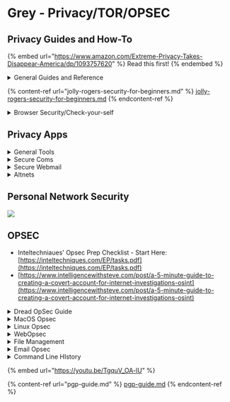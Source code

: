 # Grey - Privacy/TOR/OPSEC

## Privacy Guides and How-To

{% embed url="https://www.amazon.com/Extreme-Privacy-Takes-Disappear-America/dp/1093757620" %}
Read this first!
{% endembed %}

<details>

<summary>General Guides and Reference</summary>

* [Hitch Hiker's Guide to Online Anonymity ](https://anonymousplanet.github.io/thgtoa/guide.html)
* [Infosec\_Reference/AnonOpSecPrivacy](https://github.com/rmusser01/Infosec_Reference/blob/master/Draft/AnonOpSecPrivacy.md)
* [personal-security-checklist](https://github.com/Lissy93/personal-security-checklist)
* [https://prism-break.org/en/](https://prism-break.org/en/) - A handy way to opt out of global data collection schemes
* [https://www.safetydetectives.com/best-vpns/](https://www.safetydetectives.com/best-vpns/) - The VPN breakdown
* [Electronic Frontier Foundation. Keep the internet free.](https://www.eff.org/)
* [EFF's Survielance Self Defense guide](https://ssd.eff.org/)
* [CrashOverride's DIY Secuirty Guides](https://www.crashoverridenetwork.com/resources.html)
* [Security-in-a-box Security Guides](https://securityinabox.org/en/)
* [https://exposingtheinvisible.org/resources/watching-out-yourself/](https://exposingtheinvisible.org/resources/watching-out-yourself/) - Personal security guide for investigators
* [AmIunique](https://amiunique.org/) - Learn how identifiable you are on the Internet
* [Surveillance Self-Defense](https://ssd.eff.org/) - Tips, Tools and How-tos for Safer Online Communications.

</details>

{% content-ref url="jolly-rogers-security-for-beginners.md" %}
[jolly-rogers-security-for-beginners.md](jolly-rogers-security-for-beginners.md)
{% endcontent-ref %}

<details>

<summary>Browser Security/Check-your-self</summary>

* [tps://coveryourtracks.eff.org/](https://coveryourtracks.eff.org/) - EFF sponsored Browser tracking checker
* [**Panopticlick 3.0**](https://panopticlick.eff.org/) - is your browser safe against tracking?
* [**Privacy Analyzer**](https://privacy.net/analyzer/) - see what data is exposed from your browser.
* [Browser Mirror](https://centralops.net/asp/co/BrowserMirror.vbs.asp) - See what your browser says about you
* [Webkay](https://webkay.robinlinus.com/) - A demonstration of all the data your browser knows about you. All this data can be accessed by any website without asking you.
* [Logger](https://inteltechniques.com/logger/) - IntelTechniques custom tool for seeing what data can be tracked in your browser.
* [https://tenta.com/test/](https://tenta.com/test/) - Site for checking DNS Leakage and other browser security issues.
* [https://www.grc.com/shieldsup](https://www.grc.com/shieldsup) - Great tool for profiling your internet connection and router for exposure, potential vulnerabilities, and open ports.
* [https://ipleak.net](https://ipleak.net) - See what information you are giving away while browsing the internet. IP addresses, DNS leaks, WebRTC leaks, fingerprints and user-agent.
* [https://browserleaks.com](https://browserleaks.com) - Here you will find a gallery of security testing tools that will show you what kind of personal data can be leaked, and how to protect yourself from it.
* [https://shutuptrackers.com/browser/tweaks.php](https://shutuptrackers.com/browser/tweaks.php) - Firefox Privacy Settings
* [What every Browser knows about you](https://webkay.robinlinus.com) — This site not only shows what information your browser provides to third-party sites, but also explains how it can be dangerous and suggests what extensions will help to ensure your anonymity.
* [https://socradar.io/labs/vpnradar/](https://socradar.io/labs/vpnradar/) - VPN privacy checker

</details>

## Privacy Apps

<details>

<summary>General Tools</summary>

* [Awesome Lists Collection: Anti-Censorship](https://github.com/danoctavian/awesome-anti-censorship)
* [Awesome Lists Collection: Anti-Forensics](https://github.com/shadawck/awesome-anti-forensic)
* Identity Scrubbers
  * [https://onerep.com/](https://onerep.com/)
* [PrivacyTools - Encryption Against Global Mass Surveillance](https://privacytools.io/)&#x20;

- [SnowHaze Browser](https://www.snowhaze.com/en/browser.html) - SnowHaze is a browser with your privacy and security in mind. SnowHaze is open source and offers you the most extensive tools on iOS to reclaim the control over your personal data and move freely on the internet.
- [MySudo](https://mysudo.com/) - Handy tool for creating entire personal profiles with numbers and emails you can use in place of your personal information.
- [https://privacy.com/](https://privacy.com/) -  A wonderful platform for placing anonymous purchases. Allows you to create a digital preloaded credit card so your real number isnt stored by amazon or google.
- [7-Day Free Phone Number Trial - Get Temporary Phone Numbers | Burner](https://www.burnerapp.com/)&#x20;
- [Syncthing](https://syncthing.net/) - Open Source, secure file synchronization program.
- [Tails - Home](https://tails.boum.org/) - Portable linux distribution focused on extreme privacy and security.
- [Anonymouse.org](http://anonymouse.org/anonwww.html) - Proxied "anonymous" web searching tool.
- [Privoxy - Home Page](https://www.privoxy.org/) - Privoxy is a non-caching web proxy with advanced filtering capabilities for enhancing privacy, modifying web page data and HTTP headers, controlling access, and removing ads and other obnoxious Internet junk.
- [Kali Anonsurf ](https://github.com/Und3rf10w/kali-anonsurf)- ParrotSec's anonsurf and stealth, ported to work with Kali Linux.
  * [ParrotSec/anonsurf](https://github.com/ParrotSec/anonsurf) - Anonsurf routes all your traffic through Tor, and it also lets you start i2p services and clear any traces left on the user disk. Anonsurf also kills away all dangerous applications by virtue of the Pandora bomb, so you do not need to worry about having a Tor browser and other scripts running to hide your system.
- [cryptsetup-nuke-password](https://www.kali.org/tools/cryptsetup-nuke-password/) - Installing this package lets you configure a special “nuke password” that can be used to destroy the encryption keys required to unlock the encrypted partitions. This password can be entered in the usual early-boot prompt asking the passphrase to unlock the encrypted partition(s).
- [How to set up ProxyChains - Change IP](https://youtu.be/FtFTh-KVjsA)
- [How to set up ProxyChains - Stay Anonymous](./#linux-ssh-tunneling)
- [VPN + ProxyChains = Maximum Anonymity](https://youtu.be/TMHGcnuNoyw)
- [Changing/Masking your DNS Traffic](https://youtu.be/SVW1-4ft8d0)

</details>

<details>

<summary>Secure Coms</summary>

* [TorChat](https://github.com/prof7bit/TorChat) - Decentralized anaonymous IM that uses Tor networks. Creates a new randomly generated .onion address for each client launch
  * [http://kpvz7ki2v5agwt35.onion/wiki/index.php/Hacking\_TorChat](http://kpvz7ki2v5agwt35.onion/wiki/index.php/Hacking_TorChat)
* [https://matrix.org/](https://matrix.org/) - An open network for secure, decentralized, real-time communication.
* [https://wire.com/en/](https://wire.com/en/) - Secure messaging, file sharing, voice calls and video conferences. All protected with end-to-end
* [https://www.signal.org/](https://www.signal.org/) - an encrypted communications app.

</details>

<details>

<summary>Secure Webmail</summary>

* [**CounterMail**](https://countermail.com/) - online email service, designed to provide maximum security and privacy.
* [**Mail2Tor**](http://mail2tor.com/) - is a Tor Hidden Service that allows anyone to send and receive emails anonymously.
* [**Tutanota**](https://tutanota.com/) - is the world's most secure email service and amazingly easy to use.
* [**Protonmail**](https://protonmail.com/) - is the world's largest secure email service, developed by CERN and MIT scientists.
* [**Startmail**](https://www.startmail.com/en/) - private & encrypted email made easy.

</details>

<details>

<summary>Altnets</summary>

* [https://www.whonix.org/wiki/ZeroNet](https://www.whonix.org/wiki/ZeroNet) - Excellent guide on how to securely setup ZeroNet. Also provides a decent list of common ZeroNet sites.
* [https://nodehist.fidonet.org.ua](https://nodehist.fidonet.org.ua) - A large list of FidoNet nodes. Searchable by node address or sysop name.
* [https://nzbfriends.com/](https://nzbfriends.com/) - A search engine for Usenet.



</details>

## Personal Network Security

![](https://jasonamorrow.com/wp-content/uploads/2015/12/Improve_Home_Network_Security.png)

## OPSEC

* Inteltechniaues' Opsec Prep Checklist - Start Here: [https://inteltechniques.com/EP/tasks.pdf](https://inteltechniques.com/EP/tasks.pdf)
* [https://www.intelligencewithsteve.com/post/a-5-minute-guide-to-creating-a-covert-account-for-internet-investigations-osint](https://www.intelligencewithsteve.com/post/a-5-minute-guide-to-creating-a-covert-account-for-internet-investigations-osint)

<details>

<summary>Dread OpSec Guide</summary>

### Dread OPSEC Guide

Security Settings: Click on the shield icon at the top of the Tor browser and click "Advanced Security Settings" and set the value to "Safest". Note For Tails Users: Tails will reset this value on system restarts, so make sure you do this everytime you launch Tor on Tails!

Privacy Checking: To check that your I.P. address is a Tor exit node, and that your security settings are correct, go to [https://whatsmybrowser.org/](https://whatsmybrowser.org/) and ensure the following:

-Javascript is disabled! -No browser details can be detected!

Plugins: Additional addons/plugins should not be installed. Plugins not supported by the TorProject run the risk of bypassing the Tor network and accessing the net directly, which runs the risk of leaking your real I.P. address. It should be a clear indication to anyone why this is an issue, but people sometimes disregard this risk and lose a large part of their OpSec over this mistake.

Tails: Tails is a live operating system that you can start on almost any computer from a DVD, USB stick, or SD card. It aims at preserving your privacy and anonymity and helps you to: use the internet anonymously and circumvent censorship; route all connections to the internet through the Tor network; leave no trace on the computer you are using unless you explicitly ask it to; encrypts your files, emails, and instant messaging using state-of-the-art cryptography.

Official Site: [https://tails.boum.org/](https://tails.boum.org/) Tails For The Darknet Markets: [http://archivecaslytosk.onion/fyYz5](http://archivecaslytosk.onion/fyYz5)

Whonix: An alternative to Tails and also an open source project. Whonix is an operating system focused on anonymity, privacy, and security. It's based on the Tor anonymity network, Debian GNU/Linux, and security by isolation. DNS leaks are impossible and not even malware with root privileges can find out the user's real I.P. address.

Official Site: [https://www.whonix.org/](https://www.whonix.org/) Whonix For The Darknet Markets: [http://archivecaslytosk.onion/COfTH](http://archivecaslytosk.onion/COfTH)

Shredding History / Footprints: This section only applies to users who use the Tor browser while not using Tails or Whonix.

The recommended tool for cleaning footprints, history, cache, etc. from your drive(s) is using a program known as CCleaner. When using the program it is recommended to go to 'Options' > 'Settings' and then selecting "Complex Overwrite" (7 passes) and "Secure File Deletion". Make sure all the boxes are ticked when cleaning including the 'Windows' and 'Application' tabs.

This is normally recommended before the connection to Tor, and after you've left Tor, to wipe all cookies etc. Remember that although this may clear a good deal of the tracks left behind on your PC, wiping your drive(s) with random data and zeros from a live operating system is the only way to permanently clean your tracks. It is also good to note that there is no reliable way to wipe solid state drives so using hard drives is the preferred hardware.

Cookies - How The NSA Is Using Them To Track Tor Users: Let's suppose that there is an online shopping website, owned, or controlled by the NSA. When a normal user will open that website from his/her real I.P. address, the website creates a cookie on the user's browser and stores the real I.P. address and other personal information about the user. When the same user will again visit the same NSA owned website, enabling Tor this time on the same browser - the website will read the last stored cookies from the browser, which includes the user's real I.P. address, and other personal Information. Furthermore, the website just needs to maintain a database of real I.P. addresses against the Tor Proxy enabled fake I.P. addresses to track anonymous users. The more popular the site is, the more users can be tracked easily. Documents show that the NSA is using online advertisements, i.e. Google Ads to make their tracking sites popular on the internet.

How You Can Avoid Cookie Tracking? By using the Tor browser exclusively for darknet activities. Browsers can't read cookies created by other browsers so using your standard browser for clearnet use can save you from this issue. However, you should always clear the cookies (with CCleaner or alike) after you’re done so any stored information, such as login information will not be stored on the computer's drive. If you're doing something very interesting, you should use Tor on an amnesic operating system, such as Tails, so that any data is dumped when the machine is closed.

Closing: Hopefully you found this Tor Browser Security Guide a helpful source of information on the various steps needed to maintain your security and privacy. Don't take your freedom, nor your livelihood, for granted. You never know what could happen so never let the odds be stacked against you!

</details>

<details>

<summary>MacOS Opsec</summary>

To set up your MacOS box, there will be many steps to follow. The best and most comprehensive list is in the book "Extreme Privacy: What it takes to disappear" by Michael Bazzell.

Extreme Privacy: What it takes to disappear 5th edition - pg. 39

* [LittleSnitch](https://www.obdev.at/products/littlesnitch/index.html) - MacOS Open source firewall app
* [Tools by ObjectiveSee](https://objective-see.org/tools.html) - Great suite of open source MacOS tools to keep you safe and private.
  * [Lulu](https://objective-see.org/products/lulu.html) - MacOS Open source firewall app. Great alternative. ObjectiveSee tools are great.
  * [KnockKnock](https://objective-see.org/products/knockknock.html) - KnockKnock uncovers persistently installed software in order to generically reveal such malware.

</details>

<details>

<summary>Linux Opsec</summary>

To set up your Linux box, there will be many steps to follow. The best and most comprehensive list is in the book "Extreme Privacy: What it takes to disappear" by Michael Bazzell.&#x20;

Extreme Privacy: What it takes to disappear 5th edition - pg. 21

* [Pop!\_OS](https://pop.system76.com/) - Secure linux distro of choice.
* [OpenSnitch](https://github.com/evilsocket/opensnitch) - Open source personal firewall

</details>

<details>

<summary>WebOpsec</summary>



* Disable Javascript

- Set security to safest setting

* Use Cached version of website when on network instead of net requests.
  * cache.example.co.uk

- Use a search engine that does not track its users
  * [https://www.duckduckgo.com](https://www.duckduckgo.com)
  * [http://3g2upl4pq6kufc4m.onion/](http://3g2upl4pq6kufc4m.onion/)

* Tracking cookies
  * NSA uses things like Google Ads and other tracking cookies to identify users over TOR
  * [http://www.washingtonpost.com/blogs//theswitch/wp/2013/12/10/nsausesgooglecookiestopinpointtargetsforhacking/](http://www.washingtonpost.com/blogs/theswitch/wp/2013/12/10/nsausesgooglecookiestopinpointtargetsforhacking/)
  * TOR browser and Tails delete cookies on exit
  * Regularly restart tor browser to keep deletings your cookies
  * Disable DOM storage pseudocookies
    * via about:config in URL bar
    * type “storage” in filter bar
    * set dom.storage.enabled to false

- Website settings
  * Disable “Show others my online status”

* Doublecheck
  * Display all the information your browser is currently showing about you
    * Use the above Browser

</details>

<details>

<summary>File Management</summary>



* File verification
  * [http://www.gpg4win.org/](http://www.gpg4win.org/) - Verifes files via PGP signature
  * &#x20;MD5 and Sha-1 hash verification

- File shredding\
  ◇ [http://www.dban.org](http://www.dban.org)\
  ◇ [http://www.fileshredder.org](http://www.fileshredder.org)\
  ◇ [http://www.piriform.com/ccleaner](http://www.piriform.com/ccleaner)

*   &#x20;**Shred & Erase a file**

    ```
    shred -z foobar.txt
    ```

-   &#x20;**Shred & Erase without&#x20;**_**shred**_

    ```
    FN=foobar.txt; dd bs=1k count="`du -sk \"${FN}\" | cut -f1`" if=/dev/urandom >"${FN}"; rm -f "${FN}"
    ```

    Note: Or deploy your files in _/dev/shm_ directory so that no data is written to the harddrive. Data will be deleted on reboot.

    Note: Or delete the file and then fill the entire harddrive with /dev/urandom and then rm -rf the dump file.

*   **Restore the date of a file**

    Let's say you have modified _/etc/passwd_ but the file date now shows that _/etc/passwd_ has been modifed. Use _touch_ to change the file data to the date of another file (in this example, _/etc/shadow_)

    ```
    touch -r /etc/shadow /etc/passwd
    ```

-   **Clear logfile**

    This will reset the logfile to 0 without having to restart syslogd etc:

    ```
    cat /dev/null >/var/log/auth.log
    ```

    This will remove any sign of us from the log file:

    ```
    cd /dev/shm
    grep -v 'thc\.org' /var/log/auth.log >a.log; cat a.log >/var/log/auth.log; rm -f a.log
    ```

*   **Hide files from that User without root privileges**

    Our favorite working directory is _/dev/shm/_. This location is volatile memory and will be lost on reboot. NO LOGZ == NO CRIME.

    Hiding permanent files:

    Method 1:

    ```
    alias ls='ls -I system-dev'
    ```

    This will hide the directory _system-dev_ from the _ls_ command. Place in User's _\~/.profile_ or system wide _/etc/profile_.

    Method 2: Tricks from the 80s. Consider any directory that the admin rarely looks into (like _/boot/.X11/.._ or so):

    ```
    mkdir '...'
    cd '...'
    ```

    Method 3: Unix allows filenames with about any ASCII character but 0x00. Try tab (). Happens that most Admins do not know how to cd into any such directory.

    ```
    mkdir $'\t'
    cd $'\t'
    ```

-   **Encrypting a file**

    Encrypt your 0-Days and log files before transfering them - please. (and pick your own password):

    Encrypt:

    ```
    openssl enc -aes-256-cbc -pbkdf2 -k fOUGsg1BJdXPt0CY4I <input.txt >input.txt.enc
    ```

    Decrypt:

    ```
    openssl enc -d -aes-256-cbc -pbkdf2 -k fOUGsg1BJdXPt0CY4I <input.txt.enc >input.txt
    ```

</details>

<details>

<summary>Email Opsec</summary>

* [Nulltrace](http://nulltc777uyenqhqvtms46lhqzpzsj6fhac5xnubhko4uqwvqgosoead.onion/index.html) - An onion site that offers an easy to use PGP toolkit. Allows a user to create PGP keypairs, sign, verify, encrypt and decrypt.



</details>

<details>

<summary>Command Line HIstory</summary>

* Disable PS logging
  * [https://github.com/leechristensen/Random/blob/master/CSharp/DisablePSLogging.cs](https://github.com/leechristensen/Random/blob/master/CSharp/DisablePSLogging.cs)

-   **.i. Leave Bash without history:**

    Tell Bash to use _/dev/null_ instead of _\~/.bash\_history_. This is the first command we execute on every shell. It will stop the Bash from logging your commands.

    ```
    export HISTFILE=/dev/null
    ```

    It is good housekeeping to 'commit suicide' when exiting a shell:

    ```
    alias exit='kill -9 $$'
    ```

    Any command starting with a " " (space) will [not get logged to history](https://unix.stackexchange.com/questions/115917/why-is-bash-not-storing-commands-that-start-with-spaces) either.

    ```
    $  id
    ```

    **1.ii. Hide your command**

    ```
    /bin/bash -c "exec -a syslogd nmap -T0 10.0.2.1/24"
    # or starting as a background process:
    exec -a syslogd nmap -T0 10.0.2.1/24 &>nmap.log &
    ```

    Alternatively if there is no Bash:

    ```
    cp `which nmap` syslogd
    PATH=.:$PATH syslogd -T0 10.0.2.1/24
    ```

    In this example we execute _nmap_ but let it appear with the name _syslogd_ in _ps alxwww_ process list.

    **1.iii. Hide your arguments**

    Download [zap-args.c](https://github.com/hackerschoice/thc-tips-tricks-hacks-cheat-sheet/blob/master/src/zap-args.c). This example will execute _nmap_ but will make it appear as 'syslogd' without any arguments in the _ps alxww_ output.

    ```
    gcc -Wall -O2 -fpic -shared -o zap-args.so zap-args.c -ldl
    LD_PRELOAD=./zap-args.so exec -a syslogd nmap -T0 10.0.0.1/24
    ```

</details>

{% embed url="https://youtu.be/TgquV_OA-lU" %}

{% content-ref url="pgp-guide.md" %}
[pgp-guide.md](pgp-guide.md)
{% endcontent-ref %}
